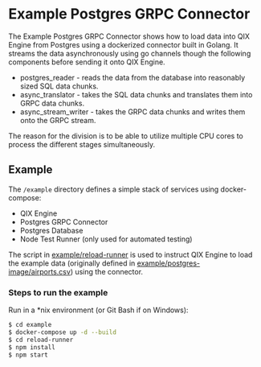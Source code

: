 # Example Postgres GRPC Connector

The Example Postgres GRPC Connector shows how to load data into QIX Engine from Postgres using a
dockerized connector built in Golang. It streams the data asynchronously using go channels though
the following components before sending it onto QIX Engine.
* postgres_reader - reads the data from the database into reasonably sized SQL data chunks.
* async_translator - takes the SQL data chunks and translates them into GRPC data chunks.
* async_stream_writer - takes the GRPC data chunks and writes them onto the GRPC stream.

The reason for the division is to be able to utilize multiple CPU cores to process the different stages simultaneously.

## Example

The `/example` directory defines a simple stack of services using docker-compose:
* QIX Engine
* Postgres GRPC Connector
* Postgres Database
* Node Test Runner (only used for automated testing)

The script in [example/reload-runner](example/reload-runner) is used to instruct QIX Engine to load the example
data (originally defined in [example/postgres-image/airports.csv](example/postgres-image/airports.csv))
using the connector.

### Steps to run the example

Run in a \*nix environment (or Git Bash if on Windows):

```bash
$ cd example
$ docker-compose up -d --build
$ cd reload-runner
$ npm install
$ npm start
```
